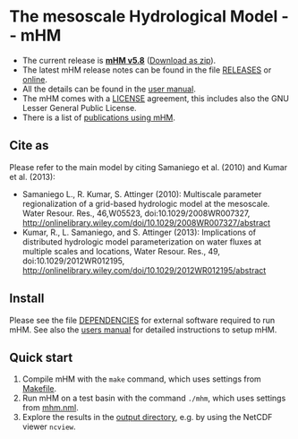# The mesoscale Hydrological Model -- mHM

- The current release is **[mHM v5.8][1]** ([Download as zip][2]).
- The latest mHM release notes can be found in the file [RELEASES][3] or [online][4].
- All the details can be found in the [user manual][5].
- The mHM comes with a [LICENSE][6] agreement, this includes also the GNU Lesser General Public License.
- There is a list of [publications using mHM][7].


## Cite as

Please refer to the main model by citing Samaniego et al. (2010) and Kumar et al. (2013):

- Samaniego L., R. Kumar, S. Attinger (2010): Multiscale parameter regionalization of a grid-based hydrologic model at the mesoscale. Water Resour. Res., 46,W05523, doi:10.1029/2008WR007327, http://onlinelibrary.wiley.com/doi/10.1029/2008WR007327/abstract
- Kumar, R., L. Samaniego, and S. Attinger (2013): Implications of distributed hydrologic model parameterization on water fluxes at multiple scales and locations, Water Resour. Res., 49, doi:10.1029/2012WR012195, http://onlinelibrary.wiley.com/doi/10.1029/2012WR012195/abstract


## Install

Please see the file [DEPENDENCIES][8] for external software required to run mHM.
See also the [users manual][5] for detailed instructions to setup mHM.


## Quick start

1. Compile mHM with the `make` command, which uses settings from [Makefile](Makefile).
2. Run mHM on a test basin with the command `./mhm`, which uses settings from [mhm.nml](mhm.nml).
3. Explore the results in the [output directory](test_basin/), e.g. by using the NetCDF viewer `ncview`.


[1]: https://git.ufz.de/mhm/mhm/tags/v5.8
[2]: https://git.ufz.de/mhm/mhm/repository/v5.8/archive.zip
[3]: doc/RELEASES.md
[4]: https://git.ufz.de/mhm/mhm/tags/
[5]: doc/mhm_manual_v5.8.pdf
[6]: LICENSE
[7]: doc/mhm_papers.md
[8]: doc/DEPENDENCIES.md
